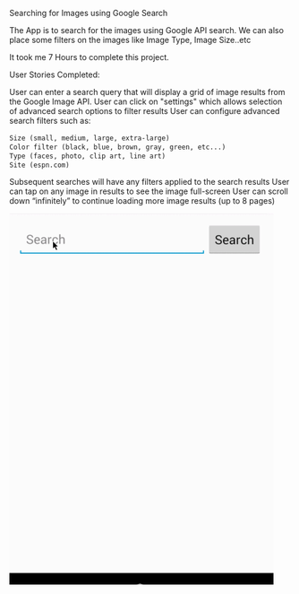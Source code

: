 Searching for Images using Google Search

The App is to search for the images using Google API search. We can also place some filters on the images like Image Type, Image Size..etc

It took me 7 Hours to complete this project.

User Stories Completed:

User can enter a search query that will display a grid of image results from the Google Image API.
User can click on "settings" which allows selection of advanced search options to filter results
User can configure advanced search filters such as:

    Size (small, medium, large, extra-large)
    Color filter (black, blue, brown, gray, green, etc...)
    Type (faces, photo, clip art, line art)
    Site (espn.com)

Subsequent searches will have any filters applied to the search results
User can tap on any image in results to see the image full-screen
User can scroll down “infinitely” to continue loading more image results (up to 8 pages)

![walkthrough](GridSearch.gif)




